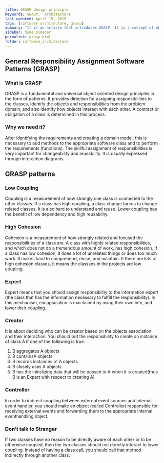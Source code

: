 ```yaml
---
title: GRASP design principle
keywords: GRASP,  Architecture
last_updated: April 19, 2019
tags: [software_architecture, grasp]
summary: "It it an article that introduces GRASP. It is a concept of object oriented analysis design. In fact, this job should be done before the software architecture design, but it's a necessary process, so I've put it in software architecture category. All this information is from Prof. Eunmi Choi at Kookmin University and Software Architecture in Practice, 3rd Edition."
sidebar: home_sidebar
permalink: grasp.html
folder: software_architecture
---
```


## General Responsibility Assignment Software Patterns (GRASP)

### What is GRASP

GRASP is a fundamental and universal object oriented design principles in the form of patterns. It provides direction for assigning responsibilities to the classes, identify the objects and responsibilities from the problem domain, and also identify how objects interact with each other. A contract or obligation of a class is determined in this process.

### Why we need it?

After identifying the requirements and creating a domain model, this is necessary to add methods to the appropriate software class and to perform the requirements (functions). The skillful assignment of responsibilities is very important for changeability and reusability. It is usually expressed through interaction diagrams.

## GRASP patterns

### Low Coupling

Coupling is a measurement of how strongly one class is connected to the other classes. If a class has high coupling, a class change forces to change related classes. It is also hard to understand and reuse. Lower coupling has the benefit of low dependency and high reusability.

### High Cohesion

Cohesion is a measurement of how strongly related and focused the responsibilities of a class are. A class with highly related responsibilities, and which does not do a tremendous amount of work, has high cohesion. If a class has low cohesion, it does a lot of unrelated things or does too much work. It makes hard to comprehend, reuse, and maintain. If there are lots of high cohesion classes, it means the classses in the projects are low coupling.


### Expert

Expert means that you should assign responsibility to the information expert (the class that has the information necessary to fulfill the responsibility). In this mechanism, encapsulation is maintained by using their own info, and lower their coupling.

### Creator

It is about deciding who can be creator based on the objects association and their interaction. You should put the responsibility to create an instance of class A if one of the following is true:

1. B aggregates A objects
2. B containsA objects
3. B records instances of A objects
4. B closely uses A objects
5. B has the initializing data that will be passed to A when it is created(thus B is an Expert with respect to creating A)

### Controller

In order to indirect coupling between external event sources and internal event handler, you should make an object (called Controller) responsible for receiving external events and forwarding them to the appropriate internal eventhandling object.

### Don’t talk to Stranger

If two classes have no reason to be directly aware of each other or to be otherwise coupled, then the two classes should not directly interact to lower coupling. Instead of having a class call, you should call that method indirectly through another class.
